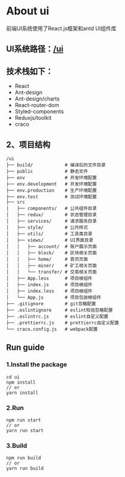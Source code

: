 # About ui

前端UI系统使用了React.js框架和antd UI组件库

## UI系统路径：[/ui](/ui)

## 技术栈如下：

- React
- Ant-design
- Ant-design/charts
- React-router-dom
- Styled-components
- Reduxjs/toolkit
- craco

## 2、项目结构

```
/ui 
├── build/            # 编译后的文件目录
├── public            # 静态文件
├── env               # 开发环境配置
├── env.development   # 开发环境配置
├── env.production    # 生产环境配置
├── env.test          # 测试环境配置
├── src
│   ├── components/   # 公共组件目录
│   ├── redux/        # 状态管理目录
│   ├── services/     # 请求服务目录
│   ├── style/        # 公共样式
│   ├── utils/        # 工具类目录
│   ├── views/        # UI界面目录
│   │   ├── account/  # 账户展示页面
│   │   ├── block/    # 区块相关页面
│   │   ├── home/     # 首页页面
│   │   ├── miner/    # 矿工相关页面
│   │   └── transfer/ # 交易相关页面
│   ├── App.less      # 项目根组件
│   ├── index.js      # 项目根组件
│   ├── index.less    # 项目根组件
│   └── App.js        # 项目包装根组件
├── .gitignore        # git忽略配置
├── .eslintignore     # eslint校验忽略配置
├── .eslintrc.js      # eslint自定义配置
├── .prettierrc.js    # prettierrc自定义配置
└── craco.config.js   # webpack配置
```
## Run guide

### 1.Install the package

```
cd ui
npm install
// or
yarn install
```

### 2.Run

```
npm run start
// or
yarn run start

```

### 3.Build

```
npm run build
// or
yarn run build

```
